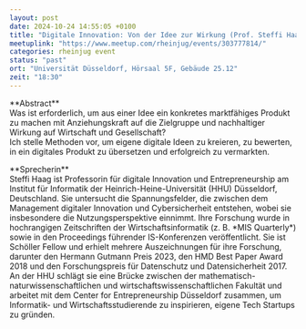 ```yaml
---
layout: post
date: 2024-10-24 14:55:05 +0100
title: "Digitale Innovation: Von der Idee zur Wirkung (Prof. Steffi Haag)"
meetuplink: "https://www.meetup.com/rheinjug/events/303777814/"
categories: rheinjug event
status: "past"
ort: "Universität Düsseldorf, Hörsaal 5F, Gebäude 25.12"
zeit: "18:30"
---
```

<p>**Abstract**<br/>Was ist erforderlich, um aus einer Idee ein konkretes marktfähiges Produkt zu machen mit Anziehungskraft auf die Zielgruppe und nachhaltiger Wirkung auf Wirtschaft und Gesellschaft?<br/>Ich stelle Methoden vor, um eigene digitale Ideen zu kreieren, zu bewerten, in ein digitales Produkt zu übersetzen und erfolgreich zu vermarkten.</p> <p>**Sprecherin**<br/>Steffi Haag ist Professorin für digitale Innovation und Entrepreneurship am Institut für Informatik der Heinrich-Heine-Universität (HHU) Düsseldorf, Deutschland. Sie untersucht die Spannungsfelder, die zwischen dem Management digitaler Innovation und Cybersicherheit entstehen, wobei sie insbesondere die Nutzungsperspektive einnimmt. Ihre Forschung wurde in hochrangigen Zeitschriften der Wirtschaftsinformatik (z. B. *MIS Quarterly*) sowie in den Proceedings führender IS-Konferenzen veröffentlicht. Sie ist Schöller Fellow und erhielt mehrere Auszeichnungen für ihre Forschung, darunter den Hermann Gutmann Preis 2023, den HMD Best Paper Award 2018 und den Forschungspreis für Datenschutz und Datensicherheit 2017.<br/>An der HHU schlägt sie eine Brücke zwischen der mathematisch-naturwissenschaftlichen und wirtschaftswissenschaftlichen Fakultät und arbeitet mit dem Center for Entrepreneurship Düsseldorf zusammen, um Informatik- und Wirtschaftsstudierende zu inspirieren, eigene Tech Startups zu gründen.</p> 
